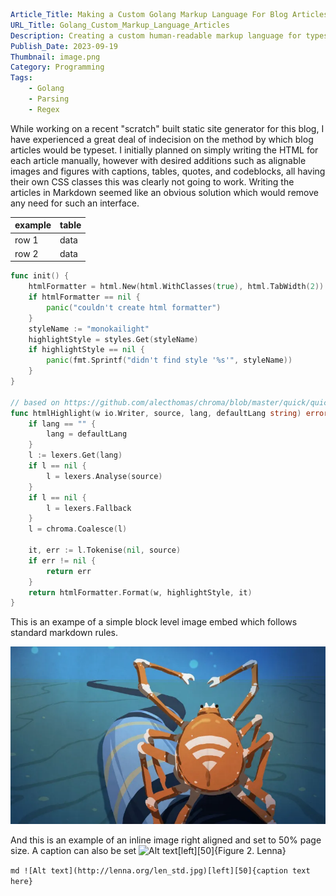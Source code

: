 ```yaml
Article_Title: Making a Custom Golang Markup Language For Blog Articles
URL_Title: Golang_Custom_Markup_Language_Articles
Description: Creating a custom human-readable markup language for typesetting of blog articles in Golang
Publish_Date: 2023-09-19
Thumbnail: image.png
Category: Programming
Tags:
    - Golang
    - Parsing
    - Regex
```

While working on a recent "scratch" built static site generator for this blog, I have experienced a great deal of indecision on the method by which blog articles would be typeset. I initially planned on simply writing the HTML for each article manually, however with desired additions such as alignable images and figures with captions, tables, quotes, and codeblocks, all having their own CSS classes this was clearly not going to work. Writing the articles in Markdown seemed like an obvious solution which would remove any need for such an interface.

example |  table
--------|--------
row 1   |  data
row 2   |  data

```go
func init() {
    htmlFormatter = html.New(html.WithClasses(true), html.TabWidth(2))
    if htmlFormatter == nil {
        panic("couldn't create html formatter")
    }
    styleName := "monokailight"
    highlightStyle = styles.Get(styleName)
    if highlightStyle == nil {
        panic(fmt.Sprintf("didn't find style '%s'", styleName))
    }
}

// based on https://github.com/alecthomas/chroma/blob/master/quick/quick.go
func htmlHighlight(w io.Writer, source, lang, defaultLang string) error {
    if lang == "" {
        lang = defaultLang
    }
    l := lexers.Get(lang)
    if l == nil {
        l = lexers.Analyse(source)
    }
    if l == nil {
        l = lexers.Fallback
    }
    l = chroma.Coalesce(l)

    it, err := l.Tokenise(nil, source)
    if err != nil {
        return err
    }
    return htmlFormatter.Format(w, highlightStyle, it)
}
```

This is an exampe of a simple block level image embed which follows standard markdown rules.

![Alt text](../source/assets/img/seacable_feat.webp)


And this is an example of an inline image right aligned and set to 50% page size. A caption can also be set ![Alt text](http://lenna.org/len_std.jpg)[left][50]{Figure 2. Lenna}

```md ![Alt text](http://lenna.org/len_std.jpg)[left][50]{caption text here}```